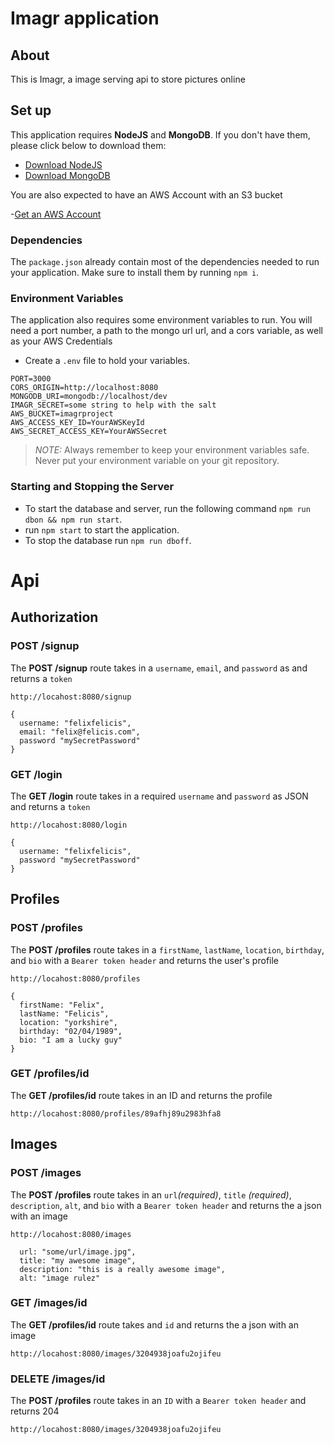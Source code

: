 # Imagr application

## About

This is Imagr, a image serving api to store pictures online

## Set up

This application requires **NodeJS** and **MongoDB**. If you don't have them, please click below to download them:

- [Download NodeJS](https://nodejs.org)
- [Download MongoDB](https://www.mongodb.com/download-center#community)

You are also expected to have an AWS Account with an S3 bucket

-[Get an AWS Account](https://aws.amazon.com/)

### Dependencies

The `package.json` already contain most of the dependencies needed to run your application. 
Make sure to install them by running `npm i`.

### Environment Variables

The application also requires some environment variables to run. You will need a port number, a path to the mongo url url, and a cors variable, as well as your AWS Credentials

* Create a `.env` file to hold your variables.
```
PORT=3000
CORS_ORIGIN=http://localhost:8080
MONGODB_URI=mongodb://localhost/dev
IMAGR_SECRET=some string to help with the salt
AWS_BUCKET=imagrproject
AWS_ACCESS_KEY_ID=YourAWSKeyId
AWS_SECRET_ACCESS_KEY=YourAWSSecret
```
> *NOTE:* Always remember to keep your environment variables safe. Never put your environment variable on your git repository.

### Starting and Stopping the Server

- To start the database and server, run the following command `npm run dbon && npm run start`.
- run `npm start` to start the application.
- To stop the database run `npm run dboff`.

# Api

## Authorization
### POST /signup
The **POST /signup** route takes in a `username`, `email`, and `password` as and returns a `token`

`http://locahost:8080/signup`

```
{
  username: "felixfelicis",  
  email: "felix@felicis.com",
  password "mySecretPassword"
}
```

### GET /login

The **GET /login** route takes in a required `username` and `password` as JSON and returns a `token`

`http://locahost:8080/login`

```
{
  username: "felixfelicis",  
  password "mySecretPassword"
}
```
## Profiles
### POST /profiles
The **POST /profiles** route takes in a `firstName`, `lastName`, `location`, `birthday`, and `bio` with a `Bearer token header` and returns the user's profile

`http://locahost:8080/profiles`

```
{
  firstName: "Felix",
  lastName: "Felicis",
  location: "yorkshire",
  birthday: "02/04/1989",
  bio: "I am a lucky guy"
}
```

### GET /profiles/id
The **GET /profiles/id** route takes in an ID and returns the profile

`http://locahost:8080/profiles/89afhj89u2983hfa8`

## Images
### POST /images
The **POST /profiles** route takes in an `url`*(required)*, `title` *(required)*, `description`, `alt`, and `bio` with a `Bearer token header` and returns the a json with an image

`http://locahost:8080/images`

```
  url: "some/url/image.jpg",
  title: "my awesome image",
  description: "this is a really awesome image",
  alt: "image rulez"
```
 
### GET /images/id

The **GET /profiles/id** route takes and `id` and returns the a json with an image

`http://locahost:8080/images/3204938joafu2ojifeu`

### DELETE /images/id

The **POST /profiles** route takes in an `ID` with a `Bearer token header` and returns 204

`http://locahost:8080/images/3204938joafu2ojifeu`